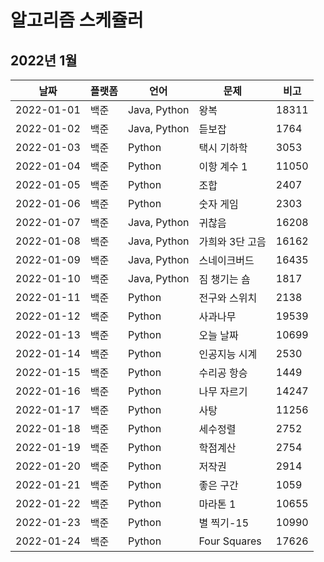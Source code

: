 # 알고리즘 스케쥴러

## 2022년 1월

| 날짜       | 플랫폼 | 언어         | 문제            | 비고  |
| ---------- | ------ | ------------ | --------------- | ----- |
| 2022-01-01 | 백준   | Java, Python | 왕복            | 18311 |
| 2022-01-02 | 백준   | Java, Python | 듣보잡          | 1764  |
| 2022-01-03 | 백준   | Python       | 택시 기하학     | 3053  |
| 2022-01-04 | 백준   | Python       | 이항 계수 1     | 11050 |
| 2022-01-05 | 백준   | Python       | 조합            | 2407  |
| 2022-01-06 | 백준   | Python       | 숫자 게임       | 2303  |
| 2022-01-07 | 백준   | Java, Python | 귀찮음          | 16208 |
| 2022-01-08 | 백준   | Java, Python | 가희와 3단 고음 | 16162 |
| 2022-01-09 | 백준   | Java, Python | 스네이크버드    | 16435 |
| 2022-01-10 | 백준   | Java, Python | 짐 챙기는 숌    | 1817  |
| 2022-01-11 | 백준   | Python       | 전구와 스위치   | 2138  |
| 2022-01-12 | 백준   | Python       | 사과나무        | 19539 |
| 2022-01-13 | 백준   | Python       | 오늘 날짜       | 10699 |
| 2022-01-14 | 백준   | Python       | 인공지능 시계   | 2530  |
| 2022-01-15 | 백준   | Python       | 수리공 항승     | 1449  |
| 2022-01-16 | 백준   | Python       | 나무 자르기     | 14247 |
| 2022-01-17 | 백준   | Python       | 사탕            | 11256 |
| 2022-01-18 | 백준   | Python       | 세수정렬        | 2752  |
| 2022-01-19 | 백준   | Python       | 학점계산        | 2754  |
| 2022-01-20 | 백준   | Python       | 저작권          | 2914  |
| 2022-01-21 | 백준   | Python       | 좋은 구간       | 1059  |
| 2022-01-22 | 백준   | Python       | 마라톤 1        | 10655 |
| 2022-01-23 | 백준   | Python       | 별 찍기-15      | 10990 |
| 2022-01-24 | 백준   | Python       | Four Squares    | 17626 |

